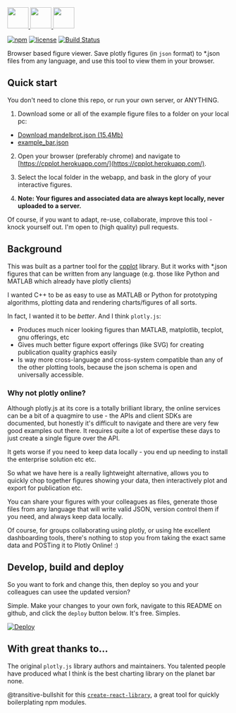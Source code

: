 
<a href="#">
   <img src="https://raw.githubusercontent.com/isocpp/logos/master/cpp_logo.png" height="48">
   <img src="https://cdn.worldvectorlogo.com/logos/react.svg" height="48">
   <img src="https://steemitimages.com/0x0/https://s3-us-west-1.amazonaws.com/plotly-tutorials/plotly-marketing-pages/images/new-branding/logo/images/plotly-logo-01-stripe%402x.png" height="48">
</a>

[![npm](https://img.shields.io/npm/v/cpplot-viewer.svg)](https://www.npmjs.com/package/cpplot-viewer)
[![license](https://img.shields.io/badge/license-MIT-brightgreen.svg)](LICENSE)
[![Build Status](https://travis-ci.com/thclark/cpplot-viewer.svg?branch=master)](https://travis-ci.com/thclark/cpplot-viewer)

Browser based figure viewer. Save plotly figures (in `json` format) to *.json files from any language, and use this tool to view them in your browser.

## Quick start

You don't need to clone this repo, or run your own server, or ANYTHING.

1. Download some or all of the example figure files to a folder on your local pc:
  - <a href="https://github.com/thclark/cpplot-viewer/raw/master/examples/mandelbrot.json" download target="_blank">Download mandelbrot.json (15.4Mb)</a>
  - [example_bar.json]()

2. Open your browser (preferably chrome) and navigate to [https://cpplot.herokuapp.com/](https://cpplot.herokuapp.com/).

3. Select the local folder in the webapp, and bask in the glory of your interactive figures.

4. **Note: Your figures and associated data are always kept locally, never uploaded to a server.**

Of course, if you want to adapt, re-use, collaborate, improve this tool - knock yourself out. I'm open to (high quality) pull requests.

## Background

This was built as a partner tool for the [cpplot](https://github.com/thclark/cpplot) library. But it works with *.json figures that can be written from any language (e.g. those like Python and MATLAB which already have plotly clients)

I wanted C++ to be as easy to use as MATLAB or Python for prototyping algorithms, plotting data and rendering charts/figures of all sorts.

In fact, I wanted it to be *better*. And I think `plotly.js`:
 - Produces much nicer looking figures than MATLAB, matplotlib, tecplot, gnu offerings, etc
 - Gives much better figure export offerings (like SVG) for creating publication quality graphics easily
 - Is way more cross-language and cross-system compatible than any of the other plotting tools, because the json schema is open and universally accessible.

### Why not plotly online?

Although plotly.js at its core is a totally brilliant library, the online services can be a bit of a quagmire to use - the APIs and client SDKs are documented, but honestly it's difficult to navigate and there are very few good examples out there. It requires quite a lot of expertise these days to just create a single figure over the API.

It gets worse if you need to keep data locally - you end up needing to install the enterprise solution etc etc.

So what we have here is a really lightweight alternative, allows you to quickly chop together figures showing your data, then interactively plot and export for publication etc.

You can share your figures with your colleagues as files, generate those files from any language that will write valid JSON, version control them if you need, and always keep data locally.

Of course, for groups collaborating using plotly, or using hte excellent dashboarding tools, there's nothing to stop you from taking the exact same data and POSTing it to Plotly Online! :)

## Develop, build and deploy

So you want to fork and change this, then deploy so you and your colleagues can usee the updated version?

Simple. Make your changes to your own fork, navigate to this README on github, and click the `deploy` button below. It's free. Simples.

[![Deploy](https://www.herokucdn.com/deploy/button.svg)](https://heroku.com/deploy)

## With great thanks to...

The original `plotly.js` library authors and maintainers. You talented people have produced what I think is the best charting library on the planet bar none.

@transitive-bullshit for this [`create-react-library`](https://github.com/transitive-bullshit/create-react-library), a great tool for quickly boilerplating npm modules.

